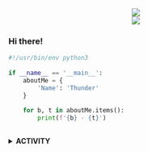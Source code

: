 <div align="center">
  <img src="https://de26-engine.flamingtext.com/netfu/tmp28000/coollogo_com-294191631.png">
</div>

<div align="center">
  <img src="https://img.shields.io/badge/Python-0A0A0A?style=for-the-badge&logo=python&logoColor=cyan">
</div>

### Hi there!

```python
#!/usr/bin/env python3
        
if __name__ == '__main__':
    aboutMe = {
        'Name': 'Thunder'
    }
    
    for b, t in aboutMe.items():
        print(f'{b} - {t}')
        
```

<details>
<summary><b>ACTIVITY</b></summary>
<br>
  
![Tomo top langs](https://github-readme-stats.vercel.app/api/top-langs?username=0xrohadi&layout=compact&show_icons=true&theme=outrun)
</details>
